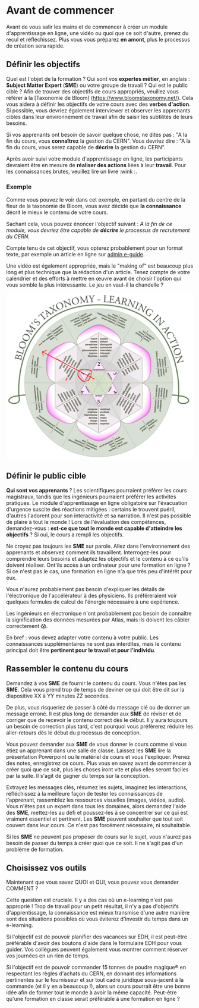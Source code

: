 # Avant de commencer

Avant de vous salir les mains et de commencer à créer un module d'apprentissage en ligne, une vidéo ou quoi que ce soit d'autre, prenez du recul et réfléchissez. Plus vous vous préparez **en amont**, plus le processus de création sera rapide.

## Définir les objectifs

Quel est l'objet de la formation ? Qui sont vos **expertes métier**, en anglais : **Subject Matter Expert** (**SME**) ou votre groupe de travail ? Qui est le public cible ? Afin de trouver des objectifs de cours appropriés, veuillez vous référer à la [Taxonomie de Bloom] (https://www.bloomstaxonomy.net/). Cela vous aidera à définir les objectifs de votre cours avec des **verbes d'action**. Si possible, vous devriez également interviewer et observer les apprenants cibles dans leur environnement de travail afin de saisir les subtilités de leurs besoins.

Si vos apprenants ont besoin de savoir quelque chose, ne dites pas : "A la fin du cours, vous **connaîtrez** la gestion du CERN". Vous devriez dire : "A la fin du cours, vous serez capable de **décrire** la gestion du CERN".

Après avoir suivi votre module d'apprentissage en ligne, les participants devraient être en mesure de **réaliser des actions** liées à leur **travail**. Pour les connaissances brutes, veuillez lire un livre :wink :.

### Exemple

Comme vous pouvez le voir dans cet exemple, en partant du centre de la fleur de la taxonomie de Bloom, vous avez décidé que **la connaissance** décrit le mieux le contenu de votre cours.

Sachant cela, vous pouvez énoncer l'objectif suivant : *A la fin de ce module, vous devriez être capable de **décrire** le processus de recrutement du CERN.*

Compte tenu de cet objectif, vous opterez probablement pour un format texte, par exemple un article en ligne sur [admin e-guide](https://admin-eguide.web.cern.ch).

Une vidéo est également appropriée, mais le "making of" est beaucoup plus long et plus technique que la rédaction d'un article. Tenez compte de votre calendrier et des efforts à mettre en œuvre avant de choisir l'option qui vous semble la plus intéressante. Le jeu en vaut-il la chandelle ?

![Taxonomie de Blooms - connaissance](./../img/blooms/blooms1.png)

## Définir le public cible

**Qui sont vos apprenants** ? Les scientifiques pourraient préférer les cours magistraux, tandis que les ingénieurs pourraient préférer les activités pratiques. Le module d'apprentissage en ligne obligatoire sur l'évacuation d'urgence suscite des réactions mitigées : certains le trouvent puéril, d'autres l'adorent pour son interactivité et sa narration. Il n'est pas possible de plaire à tout le monde ! Lors de l'évaluation des compétences, demandez-vous : **est-ce que tout le monde est capable d'atteindre les objectifs** ? Si oui, le cours a rempli les objectifs.

Ne croyez pas toujours les **SME** sur parole. Allez dans l'environnement des apprenants et observez comment ils travaillent. Interrogez-les pour comprendre leurs besoins et adaptez les objectifs et le contenu à ce qu'ils doivent réaliser. Ont'ils accès à un ordinateur pour une formation en ligne ? Si ce n'est pas le cas, une formation en ligne n'a que très peu d'intérêt pour eux.

Vous n'aurez probablement pas besoin d'expliquer les détails de l'électronique de l'accélérateur à des physiciens. Ils préféreraient voir quelques formules de calcul de l'énergie nécessaire à une expérience.

Les ingénieurs en électronique n'ont probablement pas besoin de connaître la signification des données mesurées par Atlas, mais ils doivent les câbler correctement :scream:.

En bref : vous devez adapter votre contenu à votre public. Les connaissances supplémentaires ne sont pas interdites, mais le contenu principal doit être **pertinent pour le travail et pour l'individu**.

## Rassembler le contenu du cours

Demandez à vos **SME** de fournir le contenu du cours. Vous n'êtes pas les **SME**. Cela vous prend trop de temps de deviner ce qui doit être dit sur la diapositive XX à YY minutes ZZ secondes.

De plus, vous risqueriez de passer à côté du message clé ou de donner un message erroné. Il est plus long de demander aux **SME** de réviser et de corriger que de recevoir le contenu correct dès le début. Il y aura toujours un besoin de correction plus tard, c'est pourquoi vous préfèrerez réduire les aller-retours dès le début du processus de conception.

Vous pouvez demander aux **SME** de vous donner le cours comme si vous étiez un apprenant dans une salle de classe. Laissez les **SME** lire la présentation Powerpoint ou le matériel de cours et vous l'expliquer. Prenez des notes, enregistrez ce cours. Plus vous en savez avant de commencer à créer quoi que ce soit, plus les choses iront vite et plus elles seront faciles par la suite. Il s'agit de gagner du temps sur la conception.

Extrayez les messages clés, résumez les sujets, imaginez les interactions, réfléchissez à la meilleure façon de tester les connaissances de l'apprenant, rassemblez les ressources visuelles (images, vidéos, audio). Vous n'êtes pas un expert dans tous les domaines, alors demandez l'aide des **SME**, mettez-les au défi et poussez-les à se concentrer sur ce qui est vraiment essentiel et pertinent. Les **SME** peuvent souhaiter que tout soit couvert dans leur cours. Ce n'est pas forcément nécessaire, ni souhaitable.

Si les **SME** ne peuvent pas proposer de cours sur le sujet, vous n'aurez pas besoin de passer du temps à créer quoi que ce soit. Il ne s'agit pas d'un problème de formation.

## Choisissez vos outils

Maintenant que vous savez QUOI et QUI, vous pouvez vous demander COMMENT ?

Cette question est cruciale. Il y a des cas où un e-learning n'est pas approprié ! Trop de travail pour un petit résultat, il n'y a pas d'objectifs d'apprentissage, la connaissance est mieux transmise d'une autre manière sont des situations possibles où vous éviterez d'investir du temps dans un e-learning.

Si l'objectif est de pouvoir planifier des vacances sur EDH, il est peut-être préférable d'avoir des boutons d'aide dans le formulaire EDH pour vous guider. Vos collègues peuvent également vous montrer comment réserver vos journées en un rien de temps.

Si l'objectif est de pouvoir commander 15 tonnes de poudre magique® en respectant les règles d'achats du CERN, en donnant des informations pertinentes sur le fournisseur et sur tout cadre juridique sous-jacent à la commande (et il y en a beaucoup !), alors un cours pourrait être une bonne idée afin de former tout le monde à avoir la même capacité. Peut-être qu'une formation en classe serait préférable à une formation en ligne ?
